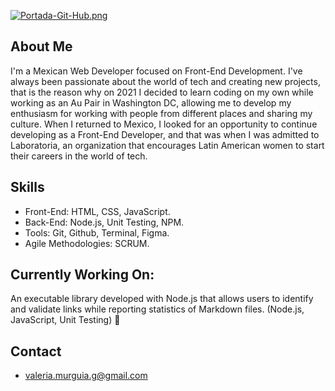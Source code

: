 [![Portada-Git-Hub.png](https://i.postimg.cc/rsmbVF7K/Portada-Git-Hub.png)](https://postimg.cc/ftG55ZzN)

## About Me 
I'm a Mexican Web Developer focused on Front-End Development. I've always been passionate about the world of tech and creating new projects, that is the reason why on 2021 I decided to learn coding on my own while working as an Au Pair in Washington DC, allowing me to develop my enthusiasm for working with people from different places and sharing my culture. When I returned to Mexico, I looked for an opportunity to continue developing as a Front-End Developer, and that was when I was admitted to Laboratoria, an organization that encourages Latin American women to start their careers in the world of tech.

## Skills 
- Front-End: HTML, CSS, JavaScript.
- Back-End: Node.js, Unit Testing, NPM.
- Tools: Git, Github, Terminal, Figma.
- Agile Methodologies: SCRUM.

##  Currently Working On:
An executable library developed with Node.js that allows users to identify and validate links while reporting statistics of Markdown files. (Node.js, JavaScript, Unit Testing) 👾

## Contact
- valeria.murguia.g@gmail.com 


<!--
**valeriamurguiag/valeriamurguiag** is a ✨ _special_ ✨ repository because its `README.md` (this file) appears on your GitHub profile.

Here are some ideas to get you started:

- 🔭 I’m currently working on ...
- 🌱 I’m currently learning ...
- 👯 I’m looking to collaborate on ...
- 🤔 I’m looking for help with ...
- 💬 Ask me about ...
- 📫 How to reach me: ...
- 😄 Pronouns: ...
- ⚡ Fun fact: ...
-->
